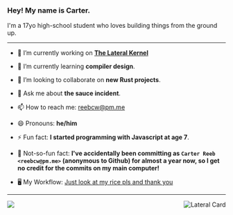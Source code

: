 <h3> Hey! My name is Carter. </h3>
I'm a 17yo high-school student who loves building things from the ground up.

---

- 🔭 I’m currently working on __[The Lateral Kernel](https://github.com/carterisonline/lateral)__
- 🌱 I’m currently learning __compiler design__. 
- 👯 I’m looking to collaborate on __new Rust projects__.
- 💬 Ask me about __the sauce incident__.

- 📫 How to reach me: reebcw@pm.me
- 😄 Pronouns: __he/him__
- ⚡ Fun fact: __I started programming with Javascript at age 7__.
- 😤 Not-so-fun fact: __I've accidentally been committing as `Carter Reeb <reebcw@pm.me>` (anonymous to Github) for almost a year now, so I get no credit for the commits on my main computer!__
- 🖥 My Workflow: [Just look at my rice pls and thank you](https://raw.githubusercontent.com/carterisonline/carterisonline/master/le-rice.png)
---
<img src="https://github-readme-stats.vercel.app/api?username=carterisonline&show_icons=true&theme=nord&bg_color=0,22272e,22272e&hide_border=true&include_all_commits=true">
<a href="https://github.com/carterisonline/lateral"><img src="https://github-readme-stats.vercel.app/api/pin/?username=carterisonline&amp;repo=lateral&amp;theme=nord&amp;bg_color=0,22272e,22272e&amp;hide_border=true" alt="Lateral Card" style="float:right;"></a>
